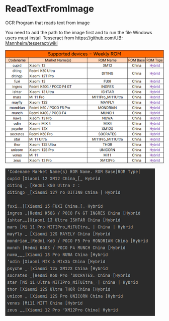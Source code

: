 # ReadTextFromImage
OCR Program that reads text from image

You need to add the path to the image first and to run the file
Windows users must install Tesseract from https://github.com/UB-Mannheim/tesseract/wiki

![Image](devices_weekly_23051301.png)


![Image](console-output.png)
